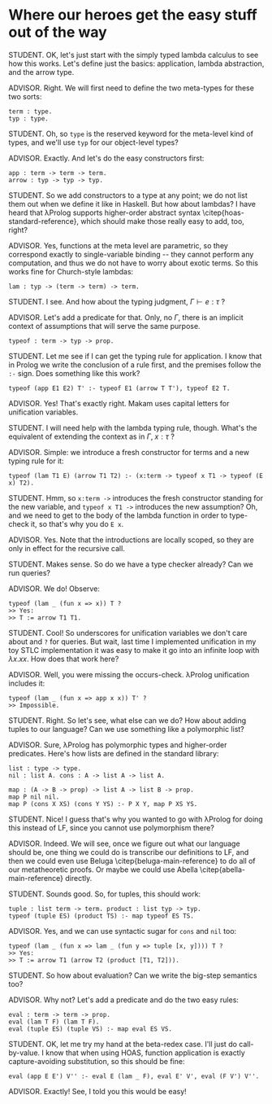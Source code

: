 # Where our heroes get the easy stuff out of the way

<!--
```makam
tests : testsuite. %testsuite tests.
```
-->

STUDENT. OK, let's just start with the simply typed lambda calculus to see how this
works. Let's define just the basics: application, lambda abstraction, and the arrow type.

ADVISOR. Right. We will first need to define the two meta-types for these two sorts:

```makam
term : type.
typ : type.
```

STUDENT. Oh, so `type` is the reserved keyword for the meta-level kind of types, and we'll
use `typ` for our object-level types?

ADVISOR. Exactly. And let's do the easy constructors first:

```makam
app : term -> term -> term.
arrow : typ -> typ -> typ.
```

STUDENT. So we add constructors to a type at any point; we do not list them out when we
define it like in Haskell. But how about lambdas? I have heard that λProlog supports
higher-order abstract syntax \citep{hoas-standard-reference}, which should make those really easy to add, too, right?

ADVISOR. Yes, functions at the meta level are parametric, so they correspond exactly to
single-variable binding -- they cannot perform any computation, and thus we do not have to
worry about exotic terms. So this works fine for Church-style lambdas:

```makam
lam : typ -> (term -> term) -> term.
```

STUDENT. I see. And how about the typing judgment, $\Gamma \vdash e : \tau$ ?

ADVISOR. Let's add a predicate for that. Only, no $\Gamma$, there is an implicit context
of assumptions that will serve the same purpose.

```makam
typeof : term -> typ -> prop.
```

STUDENT. Let me see if I can get the typing rule for application. I know that in Prolog we
write the conclusion of a rule first, and the premises follow the `:-` sign. Does
something like this work?

```makam
typeof (app E1 E2) T' :- typeof E1 (arrow T T'), typeof E2 T.
```

ADVISOR. Yes! That's exactly right. Makam uses capital letters for unification variables.

STUDENT. I will need help with the lambda typing rule, though. What's the equivalent of
extending the context as in $\Gamma, \; x : \tau$ ?

ADVISOR. Simple: we introduce a fresh constructor for terms and a new typing rule for it:

```makam
typeof (lam T1 E) (arrow T1 T2) :- (x:term -> typeof x T1 -> typeof (E x) T2).
```

STUDENT. Hmm, so `x:term ->` introduces the fresh constructor standing for the new
variable, and `typeof x T1 ->` introduces the new assumption? Oh, and we need to get to
the body of the lambda function in order to type-check it, so that's why you do `E x`.

ADVISOR. Yes. Note that the introductions are locally scoped, so they are only in effect
for the recursive call.

STUDENT. Makes sense. So do we have a type checker already? Can we run queries?

ADVISOR. We do! Observe:

```makam
typeof (lam _ (fun x => x)) T ?
>> Yes:
>> T := arrow T1 T1.
```

STUDENT. Cool! So underscores for unification variables we don't care about and `?` for
queries. But wait, last time I implemented unification in my toy STLC implementation it
was easy to make it go into an infinite loop with $\lambda x. x x$. How does that work
here?

ADVISOR. Well, you were missing the occurs-check. λProlog unification includes it:

```makam
typeof (lam _ (fun x => app x x)) T' ?
>> Impossible.
```

STUDENT. Right. So let's see, what else can we do? How about adding tuples to our language?
Can we use something like a polymorphic list?

ADVISOR. Sure, λProlog has polymorphic types and higher-order predicates. Here's how lists
are defined in the standard library:

```makam-noeval
list : type -> type.
nil : list A. cons : A -> list A -> list A.

map : (A -> B -> prop) -> list A -> list B -> prop.
map P nil nil.
map P (cons X XS) (cons Y YS) :- P X Y, map P XS YS.
```

STUDENT. Nice! I guess that's why you wanted to go with λProlog for doing this instead of
LF, since you cannot use polymorphism there?

ADVISOR. Indeed. We will see, once we figure out what our language should be, one thing we
could do is transcribe our definitions to LF, and then we could even use Beluga
\citep{beluga-main-reference} to do all of our metatheoretic proofs. Or maybe we could
use Abella \citep{abella-main-reference} directly.

STUDENT. Sounds good. So, for tuples, this should work:

```makam
tuple : list term -> term. product : list typ -> typ.
typeof (tuple ES) (product TS) :- map typeof ES TS.
```

ADVISOR. Yes, and we can use syntactic sugar for `cons` and `nil` too:

```makam
typeof (lam _ (fun x => lam _ (fun y => tuple [x, y]))) T ?
>> Yes:
>> T := arrow T1 (arrow T2 (product [T1, T2])).
```

STUDENT. So how about evaluation? Can we write the big-step semantics too?

ADVISOR. Why not? Let's add a predicate and do the two easy rules:

```makam
eval : term -> term -> prop.
eval (lam T F) (lam T F).
eval (tuple ES) (tuple VS) :- map eval ES VS.
```

STUDENT. OK, let me try my hand at the beta-redex case. I'll just do call-by-value. I know
that when using HOAS, function application is exactly capture-avoiding substitution, so
this should be fine:

```makam
eval (app E E') V'' :- eval E (lam _ F), eval E' V', eval (F V') V''.
```

ADVISOR. Exactly! See, I told you this would be easy!

